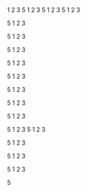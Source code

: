 1
2
3
5
1
2
3
5
1
2
3
5
1
2
3

5
1
2
3

5
1
2
3

5
1
2
3

5
1
2
3

5
1
2
3

5
1
2
3

5
1
2
3

5
1
2
3

5
1
2
3
5
1
2
3

5
1
2
3

5
1
2
3

5
1
2
3

5
